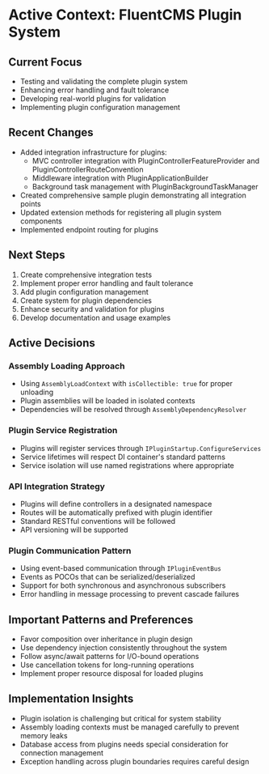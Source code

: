 # Active Context: FluentCMS Plugin System

## Current Focus
- Testing and validating the complete plugin system
- Enhancing error handling and fault tolerance
- Developing real-world plugins for validation
- Implementing plugin configuration management

## Recent Changes
- Added integration infrastructure for plugins:
  - MVC controller integration with PluginControllerFeatureProvider and PluginControllerRouteConvention
  - Middleware integration with PluginApplicationBuilder
  - Background task management with PluginBackgroundTaskManager
- Created comprehensive sample plugin demonstrating all integration points
- Updated extension methods for registering all plugin system components
- Implemented endpoint routing for plugins

## Next Steps
1. Create comprehensive integration tests
2. Implement proper error handling and fault tolerance
3. Add plugin configuration management
4. Create system for plugin dependencies
5. Enhance security and validation for plugins
6. Develop documentation and usage examples

## Active Decisions

### Assembly Loading Approach
- Using `AssemblyLoadContext` with `isCollectible: true` for proper unloading
- Plugin assemblies will be loaded in isolated contexts
- Dependencies will be resolved through `AssemblyDependencyResolver`

### Plugin Service Registration
- Plugins will register services through `IPluginStartup.ConfigureServices`
- Service lifetimes will respect DI container's standard patterns
- Service isolation will use named registrations where appropriate

### API Integration Strategy
- Plugins will define controllers in a designated namespace
- Routes will be automatically prefixed with plugin identifier
- Standard RESTful conventions will be followed
- API versioning will be supported

### Plugin Communication Pattern
- Using event-based communication through `IPluginEventBus`
- Events as POCOs that can be serialized/deserialized
- Support for both synchronous and asynchronous subscribers
- Error handling in message processing to prevent cascade failures

## Important Patterns and Preferences
- Favor composition over inheritance in plugin design
- Use dependency injection consistently throughout the system
- Follow async/await patterns for I/O-bound operations
- Use cancellation tokens for long-running operations
- Implement proper resource disposal for loaded plugins

## Implementation Insights
- Plugin isolation is challenging but critical for system stability
- Assembly loading contexts must be managed carefully to prevent memory leaks
- Database access from plugins needs special consideration for connection management
- Exception handling across plugin boundaries requires careful design
